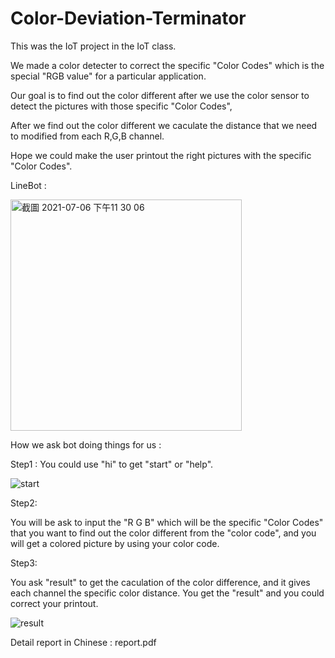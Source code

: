 
# Color-Deviation-Terminator
This was the IoT project in the IoT class.

We made a color detecter to correct the specific "Color Codes" which is the special "RGB value" for a particular application.

Our goal is to find out the color different after we use the color sensor to detect the pictures with those specific "Color Codes",

After we find out the color different we caculate the distance that we need to modified from each R,G,B channel.

Hope we could make the user printout  the right pictures with the specific "Color Codes".

LineBot : 


<img width="370" alt="截圖 2021-07-06 下午11 30 06" src="https://user-images.githubusercontent.com/50870684/124627421-1ef74a80-deb2-11eb-8c42-a3ab6b577d5f.png">


How we ask bot doing things for us :

Step1 : 
You could use "hi" to get "start" or "help".

![start](https://user-images.githubusercontent.com/50870684/124622119-6af3c080-dead-11eb-8fa0-654fce3a4b54.png)



Step2: 

You will be ask to input the "R G B" which will be the specific "Color Codes" that you want to find out the color different from the "color code", and you will get a colored picture by using your color code.


Step3:

You ask "result" to get the caculation of the color difference, and it gives each channel the specific color distance.
You get the "result" and you could correct your printout.

![result](https://user-images.githubusercontent.com/50870684/124622224-819a1780-dead-11eb-9dd3-fca841ac3994.png)




Detail report in Chinese : report.pdf
